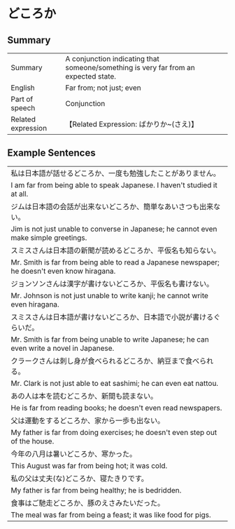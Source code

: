 # どころか

## Summary

<table><tr>   <td>Summary</td>   <td>A conjunction indicating that someone/something is very far from an expected state.</td></tr><tr>   <td>English</td>   <td>Far from; not just; even</td></tr><tr>   <td>Part of speech</td>   <td>Conjunction</td></tr><tr>   <td>Related expression</td>   <td>【Related Expression: ばかりか~(さえ)】</td></tr></table>

## Example Sentences

<table><tr><td>私は日本語が話せるどころか、一度も勉強したことがありません。</td></tr><tr><td>I am far from being able to speak Japanese. I haven't studied it at all.</td></tr><tr><td>ジムは日本語の会話が出来ないどころか、簡単なあいさつも出来ない。</td></tr><tr><td>Jim is not just unable to converse in Japanese; he cannot even make simple greetings.</td></tr><tr><td>スミスさんは日本語の新聞が読めるどころか、平仮名も知らない。</td></tr><tr><td>Mr. Smith is far from being able to read a Japanese newspaper; he doesn't even know hiragana.</td></tr><tr><td>ジョンソンさんは漢字が書けないどころか、平仮名も書けない。</td></tr><tr><td>Mr. Johnson is not just unable to write kanji; he cannot write even hiragana.</td></tr><tr><td>スミスさんは日本語が書けないどころか、日本語で小説が書けるぐらいだ。</td></tr><tr><td>Mr. Smith is far from being unable to write Japanese; he can even write a novel in Japanese.</td></tr><tr><td>クラークさんは刺し身が食べられるどころか、納豆まで食べられる。</td></tr><tr><td>Mr. Clark is not just able to eat sashimi; he can even eat nattou.</td></tr><tr><td>あの人は本を読むどころか、新間も読まない。</td></tr><tr><td>He is far from reading books; he doesn't even read newspapers.</td></tr><tr><td>父は運動をするどころか、家から一歩も出ない。</td></tr><tr><td>My father is far from doing exercises; he doesn't even step out of the house.</td></tr><tr><td>今年の八月は暑いどころか、寒かった。</td></tr><tr><td>This August was far from being hot; it was cold.</td></tr><tr><td>私の父は丈夫(な)どころか、寝たきりです。</td></tr><tr><td>My father is far from being healthy; he is bedridden.</td></tr><tr><td>食事はご馳走どころか、豚のえさみたいだった。</td></tr><tr><td>The meal was far from being a feast; it was like food for pigs.</td></tr></table>

